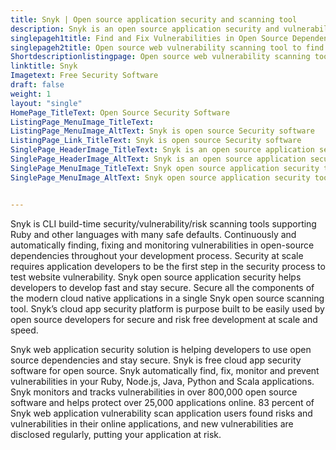 ```yaml
---
title: Snyk | Open source application security and scanning tool
description: Snyk is an open source application security and vulnerability scanning tool. It is used to find and monitor known vulnerabilities continuously in dependencies.
singlepageh1title: Find and Fix Vulnerabilities in Open Source Dependencies
singlepageh2title: Open source web vulnerability scanning tool to find & fix vulnerabilities continuously in dependencies pulled from RubyGems, npm, PyPI, Maven and more
Shortdescriptionlistingpage: Open source web vulnerability scanning tool to find & fix vulnerabilities continuously in dependencies pulled from RubyGems, npm, PyPI, Maven and more
linktitle: Snyk
Imagetext: Free Security Software
draft: false
weight: 1
layout: "single"
HomePage_TitleText: Open Source Security Software
ListingPage_MenuImage_TitleText: 
ListingPage_MenuImage_AltText: Snyk is open source Security software
ListingPage_Link_TitleText: Snyk is open source Security software
SinglePage_HeaderImage_TitleText: Snyk is an open source application security software to automatically find, prioritize and fix web application vulnerability.
SinglePage_HeaderImage_AltText: Snyk is an open source application security software to automatically find, prioritize and fix web application vulnerability.
SinglePage_MenuImage_TitleText: Snyk open source application security tool is used to test website vulnerability in open source dependencies
SinglePage_MenuImage_AltText: Snyk open source application security tool is used to test website vulnerability in open source dependencies


---
```


Snyk is CLI build-time security/vulnerability/risk scanning tools supporting Ruby and other languages with many safe defaults. Continuously and automatically finding, fixing and monitoring vulnerabilities in open-source dependencies throughout your development process. Security at scale requires application developers to be the first step in the security process to test website vulnerability. Snyk open source application security helps developers to develop fast and stay secure. Secure all the components of the modern cloud native applications in a single Snyk open source scanning tool. Snyk’s cloud app security platform is purpose built to be easily used by open source developers for secure and risk free development at scale and speed.

Snyk web application security solution is helping developers to use open source dependencies and stay secure. Snyk is free cloud app security software for open source. Snyk automatically find, fix, monitor and prevent vulnerabilities in your Ruby, Node.js, Java, Python and Scala applications. Snyk monitors and tracks vulnerabilities in over 800,000 open source software and helps protect over 25,000 applications online. 83 percent of Snyk web application vulnerability scan application users found risks and vulnerabilities in their online applications, and new vulnerabilities are disclosed regularly, putting your application at risk.